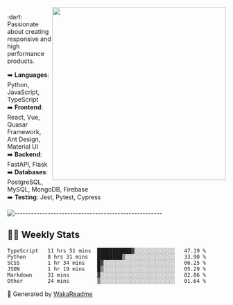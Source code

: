 <img src="https://github-readme-stats.vercel.app/api?username=iguit0&show_icons=true&include_all_commits=true&count_private=true&theme=dracula" min-width="400px" max-width="400px" width="400px" align="right" />

<p align="left"> 
  :dart: Passionate about creating responsive and high performance products.
</p>

<p align="left">
  ➡️ <strong>Languages</strong>: Python, JavaScript, TypeScript<br>
  ➡️ <strong>Frontend</strong>: React, Vue, Quasar Framework, Ant Design, Material UI<br>
  ➡️ <strong>Backend</strong>: FastAPI, Flask<br>
  ➡️ <strong>Databases</strong>: PostgreSQL, MySQL, MongoDB, Firebase<br>
  ➡️ <strong>Testing</strong>: Jest, Pytest, Cypress<br>
</p>

![-----------------------------------------------------](https://raw.githubusercontent.com/andreasbm/readme/master/assets/lines/vintage.png)

## :man_technologist: Weekly Stats
<!--START_SECTION:waka-->

```text
TypeScript   11 hrs 51 mins  ███████████▓░░░░░░░░░░░░░   47.19 %
Python       8 hrs 31 mins   ████████▒░░░░░░░░░░░░░░░░   33.90 %
SCSS         1 hr 34 mins    █▓░░░░░░░░░░░░░░░░░░░░░░░   06.25 %
JSON         1 hr 19 mins    █▒░░░░░░░░░░░░░░░░░░░░░░░   05.29 %
Markdown     31 mins         ▓░░░░░░░░░░░░░░░░░░░░░░░░   02.06 %
Other        24 mins         ▒░░░░░░░░░░░░░░░░░░░░░░░░   01.64 %
```

<!--END_SECTION:waka-->

🚀 Generated by [WakaReadme](https://github.com/athul/waka-readme)
